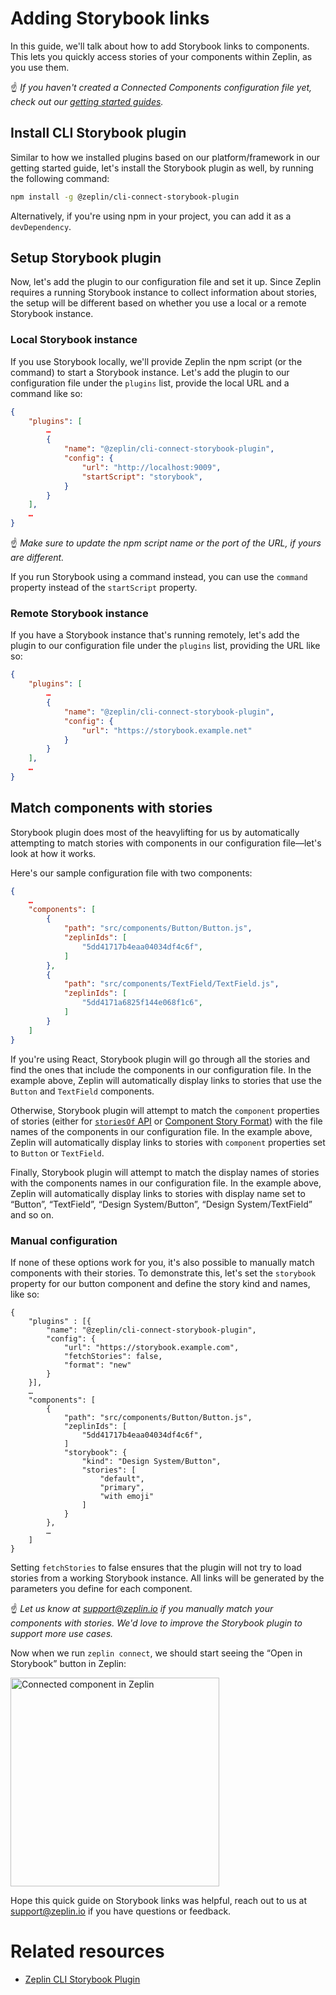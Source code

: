 # Adding Storybook links

In this guide, we'll talk about how to add Storybook links to components. This lets you quickly access stories of your components within Zeplin, as you use them.

☝️ _If you haven't created a Connected Components configuration file yet, check out our [getting started guides](/README.md#getting-started)._

## Install CLI Storybook plugin

Similar to how we installed plugins based on our platform/framework in our getting started guide, let's install the Storybook plugin as well, by running the following command:

```sh
npm install -g @zeplin/cli-connect-storybook-plugin
```

Alternatively, if you're using npm in your project, you can add it as a `devDependency`.

## Setup Storybook plugin

Now, let's add the plugin to our configuration file and set it up. Since Zeplin requires a running Storybook instance to collect information about stories, the setup will be different based on whether you use a local or a remote Storybook instance.

### Local Storybook instance

If you use Storybook locally, we'll provide Zeplin the npm script (or the command) to start a Storybook instance. Let's add the plugin to our configuration file under the `plugins` list, provide the local URL and a command like so:

```json
{
    "plugins": [
        …
        {
            "name": "@zeplin/cli-connect-storybook-plugin",
            "config": {
                "url": "http://localhost:9009",
                "startScript": "storybook",
            }
        }
    ],
    …
}
```

☝️ _Make sure to update the npm script name or the port of the URL, if yours are different._

If you run Storybook using a command instead, you can use the `command` property instead of the `startScript` property.

### Remote Storybook instance

If you have a Storybook instance that's running remotely, let's add the plugin to our configuration file under the `plugins` list, providing the URL like so:

```json
{
    "plugins": [
        …
        {
            "name": "@zeplin/cli-connect-storybook-plugin",
            "config": {
                "url": "https://storybook.example.net"
            }
        }
    ],
    …
}
```

## Match components with stories

Storybook plugin does most of the heavylifting for us by automatically attempting to match stories with components in our configuration file—let's look at how it works.

Here's our sample configuration file with two components:

```json
{
    …
    "components": [
        {
            "path": "src/components/Button/Button.js",
            "zeplinIds": [
                "5dd41717b4eaa04034df4c6f",
            ]
        },
        {
            "path": "src/components/TextField/TextField.js",
            "zeplinIds": [
                "5dd4171a6825f144e068f1c6",
            ]
        }
    ]
}
```

If you're using React, Storybook plugin will go through all the stories and find the ones that include the components in our configuration file. In the example above, Zeplin will automatically display links to stories that use the `Button` and `TextField` components.

Otherwise, Storybook plugin will attempt to match the `component` properties of stories (either for [`storiesOf` API](https://storybook.js.org/docs/formats/storiesof-api/) or [Component Story Format](https://storybook.js.org/docs/formats/component-story-format/)) with the file names of the components in our configuration file. In the example above, Zeplin will automatically display links to stories with `component` properties set to `Button` or `TextField`.

Finally, Storybook plugin will attempt to match the display names of stories with the components names in our configuration file. In the example above, Zeplin will automatically display links to stories with display name set to “Button”, “TextField”, “Design System/Button”, “Design System/TextField” and so on.

### Manual configuration

If none of these options work for you, it's also possible to manually match components with their stories. To demonstrate this, let's set the `storybook` property for our button component and define the story kind and names, like so:

```jsonc
{
    "plugins" : [{
        "name": "@zeplin/cli-connect-storybook-plugin",
        "config": {
            "url": "https://storybook.example.com",
            "fetchStories": false,
            "format": "new"
        }
    }],
    …
    "components": [
        {
            "path": "src/components/Button/Button.js",
            "zeplinIds": [
                "5dd41717b4eaa04034df4c6f",
            ]
            "storybook": {
                "kind": "Design System/Button",
                "stories": [
                    "default",
                    "primary",
                    "with emoji"
                ]
            }
        },
        …
    ]
}
```
Setting `fetchStories` to false ensures that the plugin will not try to load stories from a working Storybook instance. All links will be generated by the parameters you define for each component.


☝️ _Let us know at [support@zeplin.io](mailto:support@zeplin.io) if you manually match your components with stories. We'd love to improve the Storybook plugin to support more use cases._

Now when we run `zeplin connect`, we should start seeing the “Open in Storybook” button in Zeplin:

<img src="../../img/zeplinStorybookLink.png" alt="Connected component in Zeplin" width="334" />

Hope this quick guide on Storybook links was helpful, reach out to us at [support@zeplin.io](mailto:support@zeplin.io) if you have questions or feedback.

# Related resources

- [Zeplin CLI Storybook Plugin](https://github.com/zeplin/cli-connect-storybook-plugin/blob/master/README.md)
